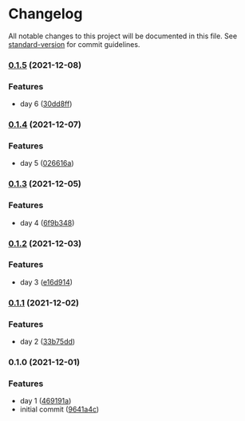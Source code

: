 # Changelog

All notable changes to this project will be documented in this file. See [standard-version](https://github.com/conventional-changelog/standard-version) for commit guidelines.

### [0.1.5](https://github.com/marcosgilf/advent-of-code/compare/0.1.4...0.1.5) (2021-12-08)


### Features

* day 6 ([30dd8ff](https://github.com/marcosgilf/advent-of-code/commit/30dd8ffb8404a2ac0448ff3b0f82408994087ced))

### [0.1.4](https://github.com/marcosgilf/advent-of-code/compare/0.1.3...0.1.4) (2021-12-07)


### Features

* day 5 ([026616a](https://github.com/marcosgilf/advent-of-code/commit/026616a97f96f692df220aa5ac00a92adf84a664))

### [0.1.3](https://github.com/marcosgilf/advent-of-code/compare/0.1.2...0.1.3) (2021-12-05)


### Features

* day 4 ([6f9b348](https://github.com/marcosgilf/advent-of-code/commit/6f9b34815a917b261989e46faf32379a5c6590a6))

### [0.1.2](https://github.com/marcosgilf/advent-of-code/compare/0.1.1...0.1.2) (2021-12-03)


### Features

* day 3 ([e16d914](https://github.com/marcosgilf/advent-of-code/commit/e16d914766ff90ffcef24e5f827a46c3024eeb70))

### [0.1.1](https://github.com/marcosgilf/advent-of-code/compare/0.1.0...0.1.1) (2021-12-02)


### Features

* day 2 ([33b75dd](https://github.com/marcosgilf/advent-of-code/commit/33b75dd9f857f789a05a7b3fb5ad5bbf9d132007))

### 0.1.0 (2021-12-01)


### Features

* day 1 ([469191a](https://github.com/marcosgilf/advent-of-code/commit/469191a4323055f0cf31516ca37b7732d3dfb23e))
* initial commit ([9641a4c](https://github.com/marcosgilf/advent-of-code/commit/9641a4c26589878b6cc921f48753dadcccbdbf1a))
